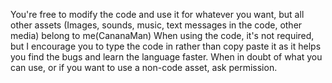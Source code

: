You're free to modify the code and use it for whatever you want, but all other assets (Images, sounds, music, text messages in the code, other media) belong to me(CananaMan)
When using the code, it's not required, but I encourage you to type the code in rather than copy paste it as it helps you find the bugs and learn the language faster.
When in doubt of what you can use, or if you want to use a non-code asset, ask permission.

